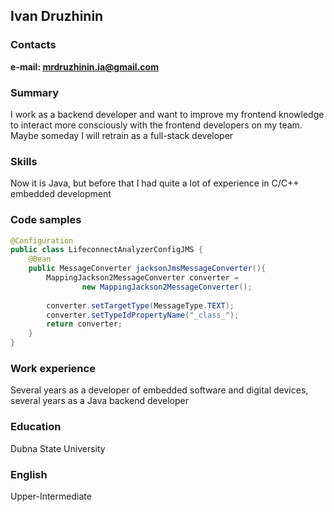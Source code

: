 ## Ivan Druzhinin

### Contacts
**e-mail: mrdruzhinin.ia@gmail.com**

### Summary
I work as a backend developer and want to improve my frontend knowledge to interact more consciously with the frontend developers on my team. Maybe someday I will retrain as a full-stack developer

### Skills
Now it is Java, but before that I had quite a lot of experience in C/C++ embedded development

### Code samples
```Java
@Configuration
public class LifeconnectAnalyzerConfigJMS {
    @Bean
    public MessageConverter jacksonJmsMessageConverter(){
        MappingJackson2MessageConverter converter =  
                new MappingJackson2MessageConverter();
        
        converter.setTargetType(MessageType.TEXT);        
        converter.setTypeIdPropertyName("_class_");
        return converter;
    }
}

```
### Work experience
Several years as a developer of embedded software and digital devices, several years as a Java backend developer

### Education
Dubna State University

### English
Upper-Intermediate